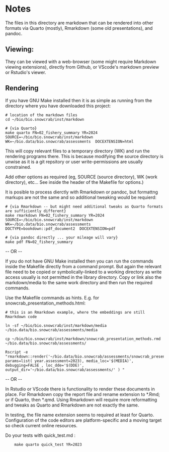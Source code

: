# Notes

The files in this directory are markdown that can be rendered into other formats via Quarto (mostly), Rmarkdown (some old presentations), and pandoc. 

## Viewing:

They can be viewed with a web-browser (some might require Markdown viewing extensions), directly from Github, or VScode's markdown preview or Rstudio's viewer. 

## Rendering

If you have GNU Make installed then it is as simple as running from the  directory where you have downloaded this project: 

```shell
# location of the markdown files
cd ~/bio/bio.snowcrab/inst/markdown   

# {via Quarto}
make quarto FN=02_fishery_summary YR=2024 SOURCE=~/bio/bio.snowcrab/inst/markdown WK=~/bio.data/bio.snowcrab/assessments  DOCEXTENSION=html 

```

This will copy relevant files to a temporary directory (WK) and run the rendering programs there. This is because modifying the source directory is unwise as it is a git repsitory or user write-permissions are usually constrained. 

Add other options as required (eg, SOURCE (source directory), WK (work directory), etc... See inside the header of the Makefile for options.)

It is posible to process dierctly with Rmarkdown or pandoc, but formattng markups are not the same and so additional tweaking would be requierd:

```shell
# {via Rmarkdown -- but might need additional tweaks as Quarto formats are sufficiently different}
make rmarkdown FN=02_fishery_summary YR=2024 SOURCE=~/bio/bio.snowcrab/inst/markdown WK=~/bio.data/bio.snowcrab/assessments  DOCTYPE=bookdown::pdf_document2  DOCEXTENSION=pdf 

# {via pandoc directly ... your mileage will vary}
make pdf FN=02_fishery_summary  
```

-- OR --

If you do not have GNU Make installed then you can run the commands inside the Makefile directly from a command prompt. But again the relevant file need to be copied or symbolically-linked to a working directory as write access usually is not permitted in the library directory. Copy or link also the markdown/media to the same work directory and then run the required commands. 

Use the Makefile commands as hints. E.g. for snowcrab_presentation_methods.html:

```shell
# this is an Rmarkdown example, where the embeddings are still Rmarkdown code

ln -sf ~/bio/bio.snowcrab/inst/markdown/media ~/bio.data/bio.snowcrab/assessments/media

cp ~/bio/bio.snowcrab/inst/markdown/snowcrab_presentation_methods.rmd ~/bio.data/bio.snowcrab/assessments/

Rscript -e "rmarkdown::render('~/bio.data/bio.snowcrab/assessments/snowcrab_presentation_methods.rmd', params=list( year.assessment=2023), media_loc='$(MEDIA)', debugging=FALSE , loc_dde='$(DDE)', output_dir='~/bio.data/bio.snowcrab/assessments/' ) " 
```

-- OR -- 

In Rstudio or VScode there is functionality to render these documents in place. For Rmarkdown copy the report file and rename extension to *.Rmd; or if Quarto, then *.qmd. Using Rmarkdown will require more reformatting and tweaks as Quarto and Rmarkdown are not exactly the same.

In testing, the file name extension seems to required at least for Quarto. Configuration of the code editors are platform-specific and a moving target so check current online resources. 

Do your tests with quick_test.md : 

```
	make quarto quick_test YR=2023 
```



